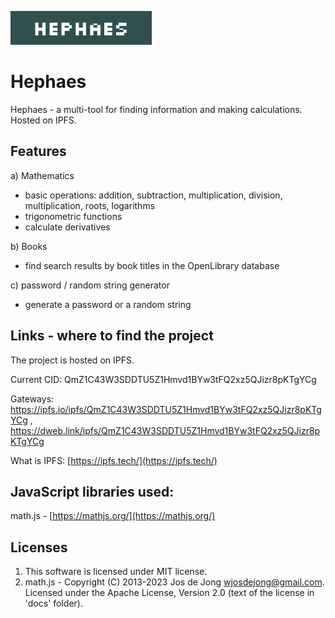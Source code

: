 ![](https://raw.githubusercontent.com/heEXDe/hephaes/main/img/logo.png)

# Hephaes
Hephaes - a multi-tool for finding information and making calculations. Hosted on IPFS.

## Features

a) Mathematics
- basic operations: addition, subtraction, multiplication, division, multiplication, roots, logarithms
- trigonometric functions
- calculate derivatives

b) Books
- find search results by book titles in the OpenLibrary database

c) password / random string generator
- generate a password or a random string

## Links - where to find the project

The project is hosted on IPFS.

Current CID: QmZ1C43W3SDDTU5Z1Hmvd1BYw3tFQ2xz5QJizr8pKTgYCg

Gateways: https://ipfs.io/ipfs/QmZ1C43W3SDDTU5Z1Hmvd1BYw3tFQ2xz5QJizr8pKTgYCg , https://dweb.link/ipfs/QmZ1C43W3SDDTU5Z1Hmvd1BYw3tFQ2xz5QJizr8pKTgYCg

What is IPFS: [https://ipfs.tech/](https://ipfs.tech/)

## JavaScript libraries used:
math.js - [https://mathjs.org/](https://mathjs.org/)

## Licenses
1. This software is licensed under MIT license.
2. math.js - Copyright (C) 2013-2023 Jos de Jong wjosdejong@gmail.com.
Licensed under the Apache License, Version 2.0 (text of the license in 'docs' folder).